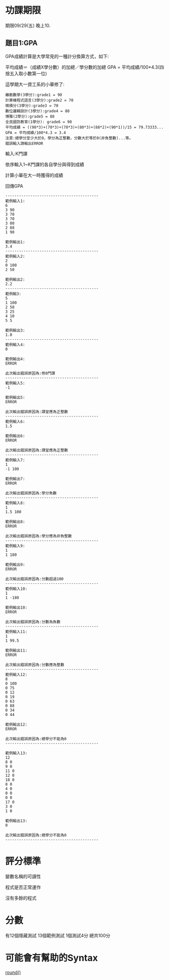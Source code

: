 # 功課期限
期限09/29(五) 晚上10.

## 題目1:GPA
GPA成績計算是大學常見的一種計分換算方式，如下:

平均成績＝（成績X學分數）的加總／學分數的加總
GPA = 平均成績/100*4.3(四捨五入取小數第一位)

這學期大一資工系的小華修了:
```
離散數學(3學分):grade1 = 90
計算機程式語言(3學分):grade2 = 70
微積分(3學分):grade3 = 70
數位邏輯設計(3學分):grade4 = 80
博雅(2學分):grade5 = 88
全民國防教育(1學分): grade6 = 90
平均成績 = ((90*3)+(70*3)+(70*3)+(80*3)+(88*2)+(90*1))/15 = 79.73333...
GPA = 平均成績/100*4.3 = 3.4
注意:總學分至少大於0，學分為正整數，分數大於等於0(非負整數)...等。
錯誤輸入請輸出ERROR
```

輸入:K門課

依序輸入1~K門課的各自學分與得到成績

計算小華在大一時獲得的成績

回傳GPA

```
-----------------------------------------
範例輸入1:
6
3 90
3 70
3 70
3 80
2 88
1 90

範例輸出1:
3.4
-----------------------------------------
範例輸入2:
2
0 100
2 50

範例輸出2:
2.2
-----------------------------------------
範例輸3:
5
1 100
2 50
3 25
4 10
5 5

範例輸出3:
1.0
-----------------------------------------
範例輸入4:
0

範例輸出4:
ERROR

此次輸出錯誤原因為:修0門課
-----------------------------------------
範例輸入5:
-1

範例輸出5:
ERROR

此次輸出錯誤原因為:課堂應為正整數
-----------------------------------------
範例輸入6:
1.5

範例輸出6:
ERROR

此次輸出錯誤原因為:課堂應為正整數
-----------------------------------------
範例輸入7:
1
-1 100

範例輸出7:
ERROR

此次輸出錯誤原因為:學分負數
-----------------------------------------
範例輸入8:
1
1.5 100

範例輸出8:
ERROR

此次輸出錯誤原因為:學分應為非負整數
-----------------------------------------
範例輸入9:
1
1 180

範例輸出9:
ERROR

此次輸出錯誤原因為:分數超過100
-----------------------------------------
範例輸入10:
1
1 -180

範例輸出10:
ERROR

此次輸出錯誤原因為:分數為負數
-----------------------------------------
範例輸入11:
1
1 99.5

範例輸出11:
ERROR

此次輸出錯誤原因為:分數應為整數
-----------------------------------------
範例輸入12:
8
0 100
0 75
0 12
0 19
0 63
0 88
0 34
0 44

範例輸出12:
ERROR

此次輸出錯誤原因為:總學分不能為0
-----------------------------------------

範例輸入13:
12
8 0
9 0
11 0
12 0
18 0
8 0
4 0
0 0
0 0
17 0
3 0
1 0

範例輸出13:
0

此次輸出錯誤原因為:總學分不能為0
-----------------------------------------
```

# 評分標準
變數名稱的可讀性

程式是否正常運作

沒有多餘的程式

# 分數
有12個隱藏測試 13個範例測試 1個測試4分 總共100分

# 可能會有幫助的Syntax
[round()](https://www.techiedelight.com/zh-tw/restrict-a-float-to-two-places-after-the-decimal-point-in-cpp/)
